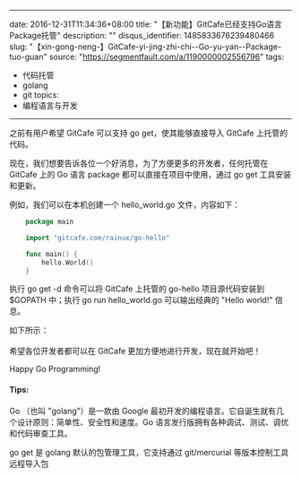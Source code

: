 
---
date: 2016-12-31T11:34:36+08:00
title: "【新功能】GitCafe已经支持Go语言Package托管"
description: ""
disqus_identifier: 1485833676239480466
slug: "【xin-gong-neng-】GitCafe-yi-jing-zhi-chi--Go-yu-yan--Package-tuo-guan"
source: "https://segmentfault.com/a/1190000002556796"
tags: 
- 代码托管 
- golang 
- git 
topics:
- 编程语言与开发
---

之前有用户希望 GitCafe 可以支持 go get，使其能够直接导入 GitCafe
上托管的代码。

现在，我们想要告诉各位一个好消息，为了方便更多的开发者，任何托管在
GitCafe 上的 Go 语言 package 都可以直接在项目中使用，通过 go get
工具安装和更新。

例如，我们可以在本机创建一个 hello\_world.go 文件，内容如下：
```Go
    package main

    import "gitcafe.com/rainux/go-hello"

    func main() {
        hello.World()
    }
```
执行 go get -d 命令可以将 GitCafe 上托管的 go-hello 项目源代码安装到
\$GOPATH 中；执行 go run hello\_world.go 可以输出经典的 "Hello world!"
信息。

如下所示：\
\
希望各位开发者都可以在 GitCafe 更加方便地进行开发，现在就开始吧！

Happy Go Programming!

#### Tips:

Go （也叫 "golang"）是一款由 Google
最初开发的编程语言。它自诞生就有几个设计原则：简单性、安全性和速度。Go
语言发行版拥有各种调试、测试、调优和代码审查工具。

go get 是 golang 默认的包管理工具，它支持通过 git/mercurial
等版本控制工具远程导入包

